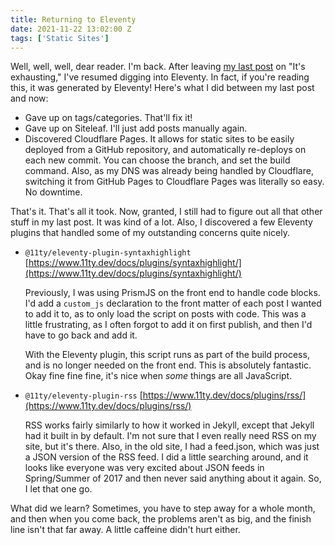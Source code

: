 ```yaml
---
title: Returning to Eleventy
date: 2021-11-22 13:02:00 Z
tags: ['Static Sites']
---
```


Well, well, well, dear reader. I'm back. After leaving [my last post](https://samhermes.com/posts/my-attempt-to-convert-from-jekyll-to-eleventy/) on "It's exhausting," I've resumed digging into Eleventy. In fact, if you're reading this, it was generated by Eleventy! Here's what I did between my last post and now:

- Gave up on tags/categories. That'll fix it!
- Gave up on Siteleaf. I'll just add posts manually again.
- Discovered Cloudflare Pages. It allows for static sites to be easily deployed from a GitHub repository, and automatically re-deploys on each new commit. You can choose the branch, and set the build command. Also, as my DNS was already being handled by Cloudflare, switching it from GitHub Pages to Cloudflare Pages was literally so easy. No downtime.

That's it. That's all it took. Now, granted, I still had to figure out all that other stuff in my last post. It was kind of a lot. Also, I discovered a few Eleventy plugins that handled some of my outstanding concerns quite nicely.

- `@11ty/eleventy-plugin-syntaxhighlight`
    [https://www.11ty.dev/docs/plugins/syntaxhighlight/](https://www.11ty.dev/docs/plugins/syntaxhighlight/)

    Previously, I was using PrismJS on the front end to handle code blocks. I'd add a `custom_js` declaration to the front matter of each post I wanted to add it to, as to only load the script on  posts with code. This was a little frustrating, as I often forgot to add it on first publish, and then I'd have to go back and add it.

    With the Eleventy plugin, this script runs as part of the build process, and is no longer needed on the front end. This is absolutely fantastic. Okay fine fine fine, it's nice when *some* things are all JavaScript.
- `@11ty/eleventy-plugin-rss`
    [https://www.11ty.dev/docs/plugins/rss/](https://www.11ty.dev/docs/plugins/rss/)

    RSS works fairly similarly to how it worked in Jekyll, except that Jekyll had it built in by default. I'm not sure that I even really need RSS on my site, but it's there. Also, in the old site, I had a feed.json, which was just a JSON version of the RSS feed. I did a little searching around, and it looks like everyone was very excited about JSON feeds in Spring/Summer of 2017 and then never said anything about it again. So, I let that one go.

What did we learn? Sometimes, you have to step away for a whole month, and then when you come back, the problems aren't as big, and the finish line isn't that far away. A little caffeine didn't hurt either.